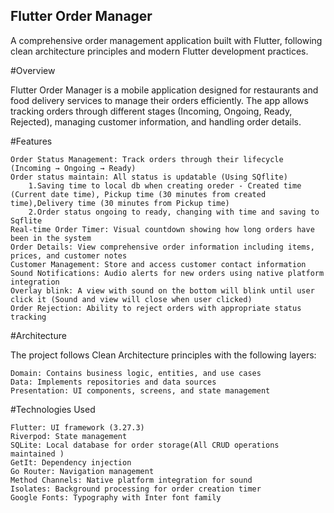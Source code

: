 ## Flutter Order Manager

A comprehensive order management application built with Flutter, following clean architecture principles and modern Flutter development practices.
 
#Overview

Flutter Order Manager is a mobile application designed for restaurants and food delivery services to manage their orders efficiently. The app allows tracking orders through different stages (Incoming, Ongoing, Ready, Rejected), managing customer information, and handling order details.

#Features

    Order Status Management: Track orders through their lifecycle (Incoming → Ongoing → Ready)
    Order status maintain: All status is updatable (Using SQflite)
        1.Saving time to local db when creating oreder - Created time (Current date time), Pickup time (30 minutes from created time),Delivery time (30 minutes from Pickup time)
        2.Order status ongoing to ready, changing with time and saving to Sqflite
    Real-time Order Timer: Visual countdown showing how long orders have been in the system
    Order Details: View comprehensive order information including items, prices, and customer notes
    Customer Management: Store and access customer contact information
    Sound Notifications: Audio alerts for new orders using native platform integration
    Overlay blink: A view with sound on the bottom will blink until user click it (Sound and view will close when user clicked)
    Order Rejection: Ability to reject orders with appropriate status tracking
    

#Architecture

The project follows Clean Architecture principles with the following layers:

    Domain: Contains business logic, entities, and use cases
    Data: Implements repositories and data sources
    Presentation: UI components, screens, and state management

#Technologies Used

    Flutter: UI framework (3.27.3)
    Riverpod: State management
    SQLite: Local database for order storage(All CRUD operations maintained )
    GetIt: Dependency injection
    Go Router: Navigation management
    Method Channels: Native platform integration for sound
    Isolates: Background processing for order creation timer
    Google Fonts: Typography with Inter font family
